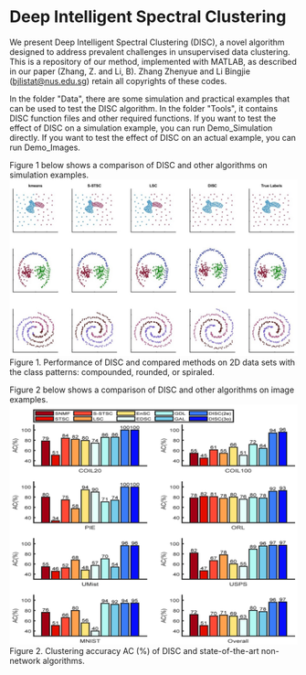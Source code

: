 # Deep Intelligent Spectral Clustering
We present Deep Intelligent Spectral Clustering (DISC), a novel algorithm designed to address prevalent challenges in unsupervised data clustering. This is a repository of our method, implemented with MATLAB, as described in our paper (Zhang, Z. and Li, B). Zhang Zhenyue and Li Bingjie (bjlistat@nus.edu.sg) retain all copyrights of these codes.

In the folder "Data", there are some simulation and practical examples that can be used to test the DISC algorithm. In the folder "Tools", it contains DISC function files and other required functions. If you want to test the effect of DISC on a simulation example, you can run Demo_Simulation directly. If you want to test the effect of DISC on an actual example, you can run Demo_Images. 

<!--![COIL20 data set](https://www.cs.columbia.edu/CAVE/software/softlib/gif/20objects.jpg) -->

Figure 1 below shows a comparison of DISC and other algorithms on simulation examples.
![2D example](Figs/2D_Compared.jpg)
Figure 1. Performance of DISC and compared methods on 2D data sets with the class patterns: compounded, rounded, or spiraled.

Figure 2 below shows a comparison of DISC and other algorithms on image examples.
![2D example](Figs/images_bar.jpg)
Figure 2. Clustering accuracy AC (\%) of DISC and state-of-the-art non-network algorithms.

